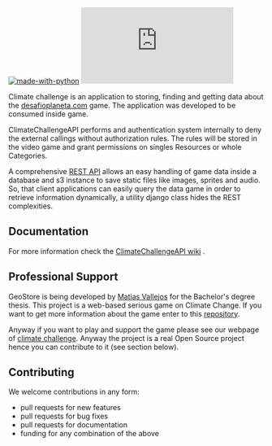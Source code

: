 [![made-with-python](https://img.shields.io/badge/Made%20with-Python-1f425f.svg)](https://www.python.org/)
[![GitHub commits](https://badgen.net/github/commits/Naereen/Strapdown.js)](https://GitHub.com/Naereen/StrapDown.js/commit/)


Climate challenge is an application to storing, finding and getting data about the [desafioplaneta.com]() game. The application was developed to be consumed inside game.

ClimateChallengeAPI performs and authentication system internally to deny the external callings without authorization rules. The rules will be stored in the video game and grant permissions on singles Resources or whole Categories.

A comprehensive [REST API](https://github.com/geosolutions-it/geostore/wiki/REST-API) allows an easy handling of game data inside a database and s3 instance to save static files like images, sprites and audio. So, that client applications can easily query the data game in order to retrieve information dynamically, a utility django class hides the REST complexities.

Documentation
-------------
For more information check the [ClimateChallengeAPI wiki]() .

Professional Support
---------------------
GeoStore is being developed by [Matias Vallejos]() for the Bachelor's degree thesis. This project is a web-based serious game on Climate Change. If you want to get more information about the game enter to this [repository](https://github.com/matiasvallejosdev/planet-challenge-game).

Anyway if you want to play and support the game please see our webpage of [climate challenge](desafioplaneta.com). Anyway the project is a real Open Source project hence you can contribute to it (see section below).

Contributing
---------------------
We welcome contributions in any form:

* pull requests for new features
* pull requests for bug fixes
* pull requests for documentation
* funding for any combination of the above